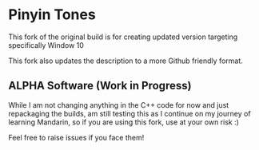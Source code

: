 # Pinyin Tones

This fork of the original build is for creating updated version targeting specifically Window 10

This fork also updates the description to a more Github friendly format. 

## ALPHA Software (Work in Progress)

While I am not changing anything in the C++ code for now and just repackaging the builds, am still testing this as I continue on my journey of learning Mandarin, so if you are using this fork, use at your own risk :)

Feel free to raise issues if you face them!